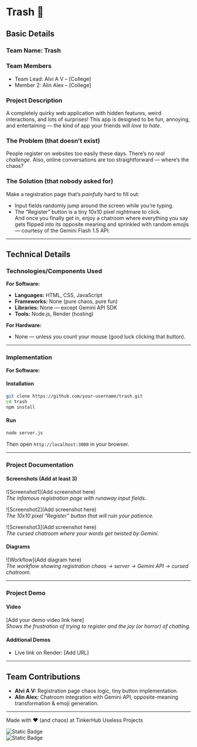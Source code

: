 # Trash 🎯

## Basic Details  
### Team Name: Trash  

### Team Members  
- Team Lead: Alvi A V – [College]  
- Member 2: Alin Alex – [College]  

### Project Description  
A completely quirky web application with hidden features, weird interactions, and lots of surprises! This app is designed to be fun, annoying, and entertaining — the kind of app your friends will *love to hate*.  

### The Problem (that doesn't exist)  
People register on websites too easily these days. There’s no *real challenge*. Also, online conversations are too straightforward — where’s the chaos?  

### The Solution (that nobody asked for)  
Make a registration page that’s *painfully* hard to fill out:  
- Input fields randomly jump around the screen while you’re typing.  
- The “Register” button is a tiny 10x10 pixel nightmare to click.  
And once you finally get in, enjoy a chatroom where everything you say gets flipped into its opposite meaning and sprinkled with random emojis — courtesy of the Gemini Flash 1.5 API.  

---

## Technical Details  

### Technologies/Components Used  

**For Software:**  
- **Languages:** HTML, CSS, JavaScript  
- **Frameworks:** None (pure chaos, pure fun)  
- **Libraries:** None — except Gemini API SDK  
- **Tools:** Node.js, Render (hosting)  

**For Hardware:**  
- None — unless you count your mouse (good luck clicking that button).  

---

### Implementation  

**For Software:**  

#### Installation  
```bash
git clone https://github.com/your-username/trash.git
cd trash
npm install
```

#### Run  
```bash
node server.js
```
Then open `http://localhost:3000` in your browser.  

---

### Project Documentation  

#### Screenshots (Add at least 3)  
![Screenshot1](Add screenshot here)  
*The infamous registration page with runaway input fields.*  

![Screenshot2](Add screenshot here)  
*The 10x10 pixel “Register” button that will ruin your patience.*  

![Screenshot3](Add screenshot here)  
*The cursed chatroom where your words get twisted by Gemini.*  

#### Diagrams  
![Workflow](Add diagram here)  
*The workflow showing registration chaos → server → Gemini API → cursed chatroom.*  

---

### Project Demo  

#### Video  
[Add your demo video link here]  
*Shows the frustration of trying to register and the joy (or horror) of chatting.*  

#### Additional Demos  
- Live link on Render: [Add URL]  

---

## Team Contributions  
- **Alvi A V:** Registration page chaos logic, tiny button implementation.  
- **Alin Alex:** Chatroom integration with Gemini API, opposite-meaning transformation & emoji generation.  

---

Made with ❤️ (and chaos) at TinkerHub Useless Projects  

![Static Badge](https://img.shields.io/badge/TinkerHub-24?color=%23000000&link=https%3A%2F%2Fwww.tinkerhub.org%2F)  
![Static Badge](https://img.shields.io/badge/UselessProjects--25-25?link=https%3A%2F%2Fwww.tinkerhub.org%2Fevents%2FQ2Q1TQKX6Q%2FUseless%2520Projects)  
